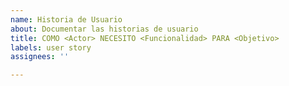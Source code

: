 ```yaml
---
name: Historia de Usuario
about: Documentar las historias de usuario
title: COMO <Actor> NECESITO <Funcionalidad> PARA <Objetivo>
labels: user story
assignees: ''

---
```



